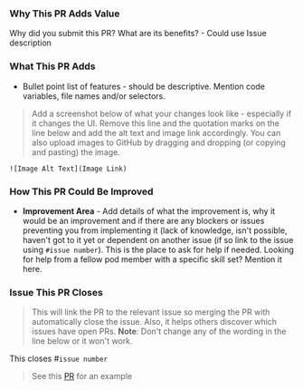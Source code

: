 ### Why This PR Adds Value

Why did you submit this PR? What are its benefits? - Could use Issue description 

### What This PR Adds

- Bullet point list of features - should be descriptive. Mention code variables, file names and/or selectors.

> Add a screenshot below of what your changes look like - especially if it changes the UI. Remove this line and the quotation marks on the line below and add the alt text and image link accordingly. You can also upload images to GitHub by dragging and dropping (or copying and pasting) the image.

`![Image Alt Text](Image Link)`

### How This PR Could Be Improved

- **Improvement Area** - Add details of what the improvement is, why it would be an improvement and if there are any blockers or issues preventing you from implementing it (lack of knowledge, isn't possible, haven't got to it yet or dependent on another issue (if so link to the issue using `#issue number`). This is the place to ask for help if needed. Looking for help from a fellow pod member with a specific skill set? Mention it here.

### Issue This PR Closes

> This will link the PR to the relevant issue so merging the PR with automatically close the issue. Also, it helps others discover which issues have open PRs. **Note**: Don't change any of the wording in the line below or it won't work.

This closes #`issue number`

> See this [PR](https://github.com/MLH-Fellowship/pod-3.1.3-portfolio/pull/13) for an example
